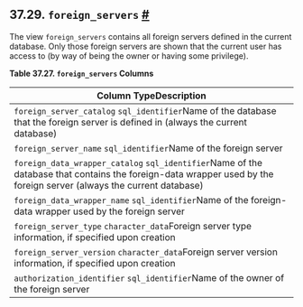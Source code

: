 ## 37.29. `foreign_servers` [#](#INFOSCHEMA-FOREIGN-SERVERS)

The view `foreign_servers` contains all foreign servers defined in the current database. Only those foreign servers are shown that the current user has access to (by way of being the owner or having some privilege).

**Table 37.27. `foreign_servers` Columns**

| Column TypeDescription                                                                                                                                              |
| ------------------------------------------------------------------------------------------------------------------------------------------------------------------- |
| `foreign_server_catalog` `sql_identifier`Name of the database that the foreign server is defined in (always the current database)                                   |
| `foreign_server_name` `sql_identifier`Name of the foreign server                                                                                                    |
| `foreign_data_wrapper_catalog` `sql_identifier`Name of the database that contains the foreign-data wrapper used by the foreign server (always the current database) |
| `foreign_data_wrapper_name` `sql_identifier`Name of the foreign-data wrapper used by the foreign server                                                             |
| `foreign_server_type` `character_data`Foreign server type information, if specified upon creation                                                                   |
| `foreign_server_version` `character_data`Foreign server version information, if specified upon creation                                                             |
| `authorization_identifier` `sql_identifier`Name of the owner of the foreign server                                                                                  |